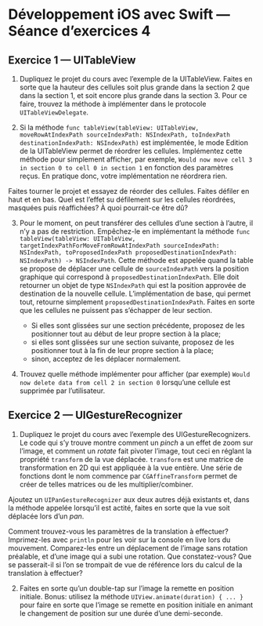 # Développement iOS avec Swift — Séance d’exercices 4

## Exercice 1 — UITableView

 1. Dupliquez le projet du cours avec l’exemple de la UITableView. Faites en sorte que la hauteur des cellules soit plus grande dans la section 2 que dans la section 1, et soit encore plus grande dans la section 3. Pour ce faire, trouvez la méthode à implémenter dans le protocole `UITableViewDelegate`.

 2. Si la méthode `func tableView(tableView: UITableView, moveRowAtIndexPath sourceIndexPath: NSIndexPath, toIndexPath destinationIndexPath: NSIndexPath)` est implémentée, le mode Edition de la UITableView permet de réordrer les cellules. Implémentez cette méthode pour simplement afficher, par exemple, `Would now move cell 3 in section 0 to cell 0 in section 1` en fonction des paramètres reçus. En pratique donc, votre implémentation ne réordrera rien.

 Faites tourner le projet et essayez de réorder des cellules. Faites défiler en haut et en bas. Quel est l’effet su défilement sur les cellules réordrées, masquées puis réaffichées? À quoi pourrait-ce être dû?
 
 3. Pour le moment, on peut transférer des cellules d’une section à l’autre, il n’y a pas de restriction. Empêchez-le en implémentant la méthode `func tableView(tableView: UITableView, targetIndexPathForMoveFromRowAtIndexPath sourceIndexPath: NSIndexPath, toProposedIndexPath proposedDestinationIndexPath: NSIndexPath) -> NSIndexPath`. Cette méthode est appelée quand la table se propose de déplacer une cellule de `sourceIndexPath` vers la position graphique qui correspond à `proposedDestinationIndexPath`. Elle doit retourner un objet de type `NSIndexPath` qui est la position approvée de destination de la nouvelle cellule. L’implémentation de base, qui permet tout, retourne simplement `proposedDestinationIndexPath`. Faites en sorte que les cellules ne puissent pas s’échapper de leur section.
     * Si elles sont glissées sur une section précédente, proposez de les positionner tout au début de leur propre section à la place;
     * si elles sont glissées sur une section suivante, proposez de les positionner tout à la fin de leur propre section à la place;
     * sinon, acceptez de les déplacer normalement.

 4. Trouvez quelle méthode implémenter pour afficher (par exemple) `Would now delete data from cell 2 in section 0` lorsqu’une cellule est supprimée par l’utilisateur.

## Exercice 2 — UIGestureRecognizer

 1. Dupliquez le projet du cours avec l’exemple des UIGestureRecognizers. Le code qui s’y trouve montre comment un *pinch* a un effet de zoom sur l’image, et comment un *rotate* fait pivoter l’image, tout ceci en réglant la propriété `transform` de la vue déplacée. `transform` est une matrice de transformation en 2D qui est appliquée à la vue entière. Une série de fonctions dont le nom commence par `CGAffineTransform` permet de créer de telles matrices ou de les multiplier/combiner.

 Ajoutez un `UIPanGestureRecognizer` aux deux autres déjà existants et, dans la méthode appelée lorsqu’il est actité, faites en sorte que la vue soit déplacée lors d’un *pan*.
 
 Comment trouvez-vous les paramètres de la translation à effectuer? Imprimez-les avec `println` pour les voir sur la console en live lors du mouvement. Comparez-les entre un déplacement de l’image sans rotation préalable, et d’une image qui a subi une rotation. Que constatez-vous? Que se passerait-il si l’on se trompait de vue de référence lors du calcul de la translation à effectuer?
 
 2. Faites en sorte qu’un double-tap sur l’image la remette en position initiale. Bonus: utilisez la méthode `UIView.animate(duration) { ... }` pour faire en sorte que l’image se remette en position initiale en animant le changement de position sur une durée d’une demi-seconde.